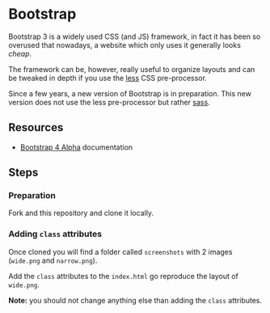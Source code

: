 # Bootstrap

Bootstrap 3 is a widely used CSS (and JS) framework, in fact it has been so overused that nowadays, a website which only uses it generally looks _cheap_.

The framework can be, however, really useful to organize layouts and can be tweaked in depth if you use the [less](http://lesscss.org/) CSS pre-processor.

Since a few years, a new version of Bootstrap is in preparation.
This new version does not use the less pre-processor but rather
[sass](http://sass-lang.com/).

## Resources

- [Bootstrap 4 Alpha](https://v4-alpha.getbootstrap.com/) documentation

## Steps

### Preparation

Fork and this repository and clone it locally.

### Adding `class` attributes

Once cloned you will find a folder called `screenshots` with 2 images (`wide.png` and `narrow.png`).

Add the `class` attributes to the `index.html` go reproduce the layout of `wide.png`.

__Note:__ you should not change anything else than adding the `class` attributes.
